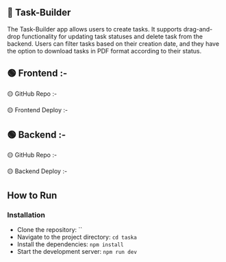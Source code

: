 ## 📝 Task-Builder

The Task-Builder app allows users to create tasks. It supports drag-and-drop functionality for updating task statuses and delete task from the backend. Users can filter tasks based on their creation date, and they have the option to download tasks in PDF format according to their status.

## 🟢 Frontend :-

🟡 GitHub Repo :- 

🟡 Frontend Deploy :- 

## 🟢 Backend :-

🟡 GitHub Repo :- 

🟡 Backend Deploy :- 

 ## How to Run <br/>
 
   ### Installation 
   
   - Clone the repository:  `` 
   - Navigate to the project directory:   `cd taska` 
   - Install the dependencies:   `npm install` 
   - Start the development server:   `npm run dev`
